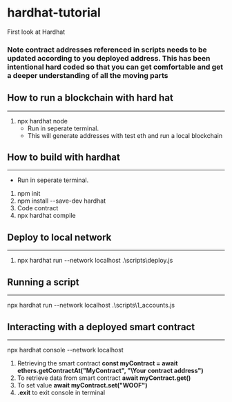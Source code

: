 # hardhat-tutorial
First look at Hardhat


### Note contract addresses referenced in scripts needs to be updated according to you deployed address. This has been intentional hard coded so that you can get comfortable and get a deeper understanding of all the moving parts

## How to run a blockchain with hard hat
_____________________________________

1. npx hardhat node 
    - Run in seperate terminal. 
    - This will generate addresses with test eth and run a local blockchain


## How to build with hardhat
_________________________


- Run in seperate terminal. 

1. npm init 
2. npm install --save-dev hardhat
3. Code contract
4. npx hardhat compile


## Deploy to local network
_______________________

1. npx hardhat run --network localhost .\scripts\deploy.js


## Running a script 
_______________________

npx hardhat run --network localhost .\scripts\1_accounts.js

## Interacting with a deployed smart contract
__________________________________________

npx hardhat console --network localhost

1. Retrieving the smart contract **const myContract = await ethers.getContractAt("MyContract", "\Your contract address\")**
2. To retrieve data from smart contract **await myContract.get()**
3. To set value **await myContract.set("WOOF")**
4. **.exit** to exit console in terminal


